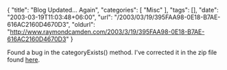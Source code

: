 {
	"title": "Blog Updated... Again",
	"categories": [
		"Misc"
	],
	"tags": [],
	"date": "2003-03-19T11:03:48+06:00",
	"url": "/2003/03/19/395FAA98-0E18-B7AE-616AC2160D4670D3",
	"oldurl": "http://www.raymondcamden.com/2003/3/19/395FAA98-0E18-B7AE-616AC2160D4670D3"
}

Found a bug in the categoryExists() method. I've corrected it in the zip file found <a href="http://www.camdenfamily.com/morpheus/blog/blog.zip">here</a>.